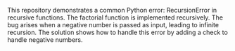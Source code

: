 This repository demonstrates a common Python error: RecursionError in recursive functions. The factorial function is implemented recursively.  The bug arises when a negative number is passed as input, leading to infinite recursion. The solution shows how to handle this error by adding a check to handle negative numbers.